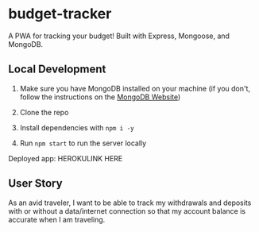 # budget-tracker

A PWA for tracking your budget! Built with Express, Mongoose, and MongoDB.

## Local Development

1. Make sure you have MongoDB installed on your machine (if you don't, follow the instructions on the [MongoDB Website](https://docs.mongodb.com/manual/installation/))

2. Clone the repo

3. Install dependencies with `npm i -y`

4. Run `npm start` to run the server locally



Deployed app: HEROKULINK HERE


## User Story
As an avid traveler, I want to be able to track my withdrawals and deposits with or without a data/internet connection so that my account balance is accurate when I am traveling.





